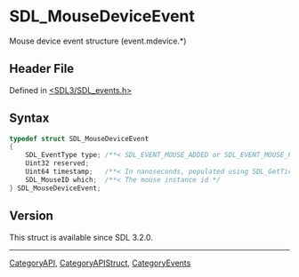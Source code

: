 # SDL_MouseDeviceEvent

Mouse device event structure (event.mdevice.*)

## Header File

Defined in [<SDL3/SDL_events.h>](https://github.com/libsdl-org/SDL/blob/main/include/SDL3/SDL_events.h)

## Syntax

```c
typedef struct SDL_MouseDeviceEvent
{
    SDL_EventType type; /**< SDL_EVENT_MOUSE_ADDED or SDL_EVENT_MOUSE_REMOVED */
    Uint32 reserved;
    Uint64 timestamp;   /**< In nanoseconds, populated using SDL_GetTicksNS() */
    SDL_MouseID which;  /**< The mouse instance id */
} SDL_MouseDeviceEvent;
```

## Version

This struct is available since SDL 3.2.0.

----
[CategoryAPI](CategoryAPI), [CategoryAPIStruct](CategoryAPIStruct), [CategoryEvents](CategoryEvents)

